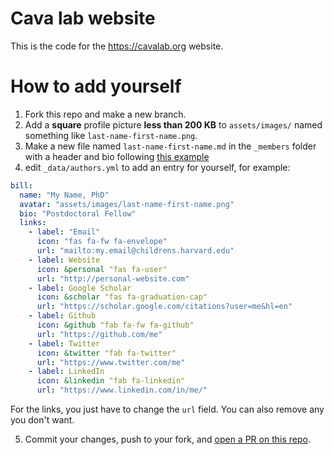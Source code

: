 # Cava lab website

This is the code for the https://cavalab.org website. 

# How to add yourself

1. Fork this repo and make a new branch.
2. Add a **square** profile picture **less than 200 KB** to `assets/images/` named something like `last-name-first-name.png`.
3. Make a new file named `last-name-first-name.md` in the `_members` folder with a header and bio following [this example](https://raw.githubusercontent.com/cavalab/cavalab.github.io/gh-pages/_members/01_lacava-william.md)
4. edit `_data/authors.yml` to add an entry for yourself, for example:

```yaml
bill:
  name: "My Name, PhD"
  avatar: "assets/images/last-name-first-name.png"
  bio: "Postdoctoral Fellow"
  links:
    - label: "Email"
      icon: "fas fa-fw fa-envelope"
      url: "mailto:my.email@childrens.harvard.edu"
    - label: Website
      icon: &personal "fas fa-user"
      url: "http://personal-website.com"
    - label: Google Scholar
      icon: &scholar "fas fa-graduation-cap"
      url: "https://scholar.google.com/citations?user=me&hl=en"
    - label: Github
      icon: &github "fab fa-fw fa-github"
      url: "https://github.com/me"
    - label: Twitter
      icon: &twitter "fab fa-twitter"
      url: "https://www.twitter.com/me"
    - label: LinkedIn
      icon: &linkedin "fab fa-linkedin" 
      url: "https://www.linkedin.com/in/me/"
```

For the links, you just have to change the `url` field. 
You can also remove any you don't want. 

5. Commit your changes, push to your fork, and [open a PR on this repo](https://github.com/cavalab/cavalab.github.io/compare).
